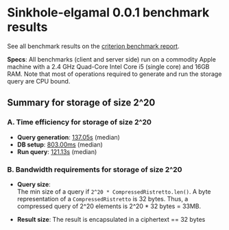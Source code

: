 # Sinkhole-elgamal 0.0.1 benchmark results

See all benchmark results on the [criterion benchmark report](./report/index.html).

**Specs**: All benchmarks (client and server side) run on a commodity Apple 
machine with a 2.4 GHz Quad-Core Intel Core i5 (single core) and 16GB RAM. Note
that most of operations required to generate and run the storage query are CPU
bound.

## Summary for storage of size 2^20

### A. Time efficiency for storage of size 2^20

- **Query generation**:
  [137.05s](./db_setup_group/Setup%20DB%20size%202_20/report/index.html) (median)
- **DB setup**:
  [803.00ms](./db_setup_group/Setup%20DB%20size%202_20/report/index.html) (median)
- **Run query**:
  [121.13s](./run_query_group/Run%20query%20size%202_5/report/index.html) (median)

### B. Bandwidth requirements for storage of size 2^20

- **Query size**:  
The min size of a query if  `2^20 * CompressedRistretto.len()`. A byte
representation of a `CompressedRistretto` is 32 bytes. Thus, a compressed query
of 2^20 elements is 2^20 * 32 bytes = 33MB.

- **Result size**:
The result is encapsulated in a ciphertext == 32 bytes

